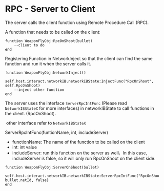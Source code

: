 
# RPC - Server to Client

   The server calls the client function using Remote Procedure Call (RPC).

   A function that needs to be called on the client:

   ```
   function WeaponFlyObj:RpcOnShoot(bullet)
       --client to do
   end
   ```

   

   Registering Function in NetworkInject so that the client can find the same function and run it when the server calls it.

   ```
   function WeaponFlyObj:NetworkInject()
       self.host.interact.networkIB.networkIBState:InjectFunc("RpcOnShoot", self.RpcOnShoot)
       --inject other function
   end
   ```

   

   The server uses the interface `ServerRpcIntFunc` (Please read `NetworkIBStateX` for more interfaces) in networkIBState to call functions in the client. (RpcOnShoot). 

   ​	other interface refer to `NetworkIBStateX`

   ServerRpcIntFunc(funtionName, int, includeServer)

   - functionName: The name of the function to be called on the client
   - int:  int value
   - includeServer: run this function on the server as well，In this case, includeServer is false, so it will only run RpcOnShoot on the client side.

   ```
   function WeaponFlyObj:ServerOnShoot(bullet)
       self.host.interact.networkIB.networkIBState:ServerRpcIntFunc("RpcOnShoot", bullet.netId, false)
   end
   ```
